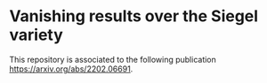 # Vanishing results over the Siegel variety
This repository is associated to the following publication https://arxiv.org/abs/2202.06691.
